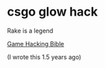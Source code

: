 # csgo glow hack

Rake is a legend

[Game Hacking Bible](https://guidedhacking.com/threads/ghb0-game-hacking-bible-introduction.14450/)

(I wrote this 1.5 years ago)